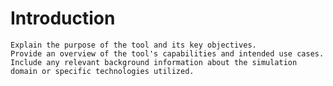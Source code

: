 # Introduction

    Explain the purpose of the tool and its key objectives.
    Provide an overview of the tool's capabilities and intended use cases.
    Include any relevant background information about the simulation domain or specific technologies utilized.

